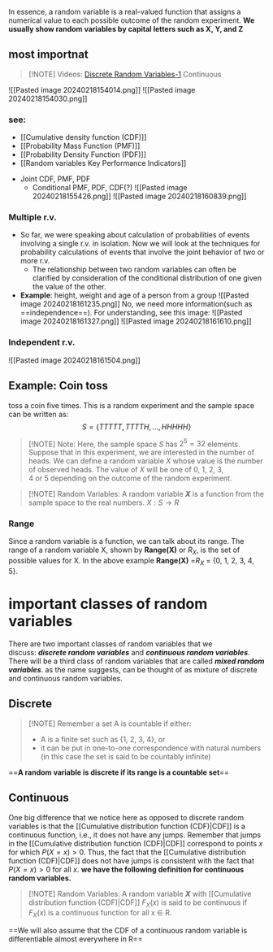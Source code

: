 In essence, a random variable is a real-valued function that assigns a numerical value to each possible outcome of the random experiment. **We usually show random variables by capital letters such as X, Y, and Z**
## most importnat

> [!NOTE] Videos:
> [Discrete Random Variables-1](https://www.youtube.com/watch?v=uSKBYIuzZfU&t=5s)
> Continuous

![[Pasted image 20240218154014.png]]
![[Pasted image 20240218154030.png]]

### see:
- [[Cumulative density function (CDF)]]
- [[Probability Mass Function (PMF)]]
- [[Probability Density Function (PDF)]]
- [[Random variables Key Performance Indicators]]
* Joint CDF, PMF, PDF
	* Conditional PMF, PDF, CDF(?)
![[Pasted image 20240218155426.png]]
![[Pasted image 20240218160839.png]]
### Multiple r.v.
- So far, we were speaking about calculation of probabilities of events involving a single r.v. in isolation. Now we will look at the techniques for probability calculations of events that involve the joint behavior of two or more r.v.
	- The relationship between two random variables can often be clarified by consideration of the conditional distribution of one given the value of the other.
- **Example**: height, weight and age of a person from a group
![[Pasted image 20240218161235.png]]
No, we need more information(such as ==independence==). For understanding, see this image:
	![[Pasted image 20240218161327.png]]
![[Pasted image 20240218161610.png]]

### Independent r.v.
![[Pasted image 20240218161504.png]] 

## Example: Coin toss
toss a coin five times. This is a random experiment and the sample space can be written as:
$$S = \{TTTTT,TTTTH,\dots ,HHHHH\} $$

> [!NOTE] Note:
> Here, the sample space *S* has $2^{5}=32$ elements. Suppose that in this experiment, we are interested in the number of heads. We can define a random variable *X* whose value is the number of observed heads. The value of *X* will be one of 0, 1, 2, 3, 4 or 5 depending on the outcome of the random experiment.


> [!NOTE] Random Variables:
> A random variable ***X*** is a function from the sample space to the real numbers.
> $X : S → R$

### Range
Since a random variable is a function, we can talk about its range. The range of a random variable X, shown by **Range(X)** or $R_X$, is the set of possible values for X. In the above example **Range(X)** =$R_X$ = {0, 1, 2, 3, 4, 5}. 

# important classes of random variables
There are two important classes of random variables that we discuss: **_discrete random variables_** and **_continuous random variables_**.
There will be a third class of random variables that are called ***mixed random variables***. as the name suggests, can be thought of as mixture of discrete and continuous random variables.
## Discrete

> [!NOTE] Remember
> a set A is countable if either:
> - A is a finite set such as {1, 2, 3, 4}, or
> - it can be put in one-to-one correspondence with natural numbers (in this case the set is said to be countably infinite)

==**A random variable is discrete if its range is a countable set**==
## Continuous 
One big difference that we notice here as opposed to discrete random variables is that the [[Cumulative distribution function (CDF)|CDF]] is a continuous function, i.e., it does not have any jumps. Remember that jumps in the [[Cumulative distribution function (CDF)|CDF]] correspond to points *x* for which $P(X = x) > 0$. Thus, the fact that the [[Cumulative distribution function (CDF)|CDF]] does not have jumps is consistent with the fact that $P(X = x) > 0$ for all *x*. **we have the following definition for continuous random variables.** 
> [!NOTE] Random Variables:
> A random variable ***X*** with  [[Cumulative distribution function (CDF)|CDF]] $F_X(x)$ is said to be continuous if $F_X(x)$ is a continuous function for all x ∈ R.

==We will also assume that the CDF of a continuous random variable is differentiable almost everywhere in R==
